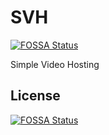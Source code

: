 # SVH
[![FOSSA Status](https://app.fossa.io/api/projects/git%2Bgithub.com%2Fdjbios%2FSVH.svg?type=shield)](https://app.fossa.io/projects/git%2Bgithub.com%2Fdjbios%2FSVH?ref=badge_shield)

Simple Video Hosting


## License
[![FOSSA Status](https://app.fossa.io/api/projects/git%2Bgithub.com%2Fdjbios%2FSVH.svg?type=large)](https://app.fossa.io/projects/git%2Bgithub.com%2Fdjbios%2FSVH?ref=badge_large)